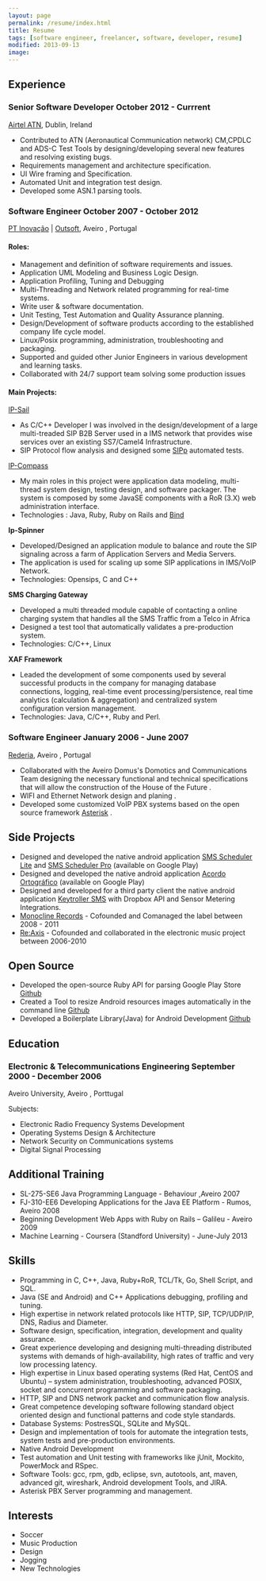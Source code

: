 ```yaml
---
layout: page
permalink: /resume/index.html
title: Resume
tags: [software engineer, freelancer, software, developer, resume]
modified: 2013-09-13
image:
---
```


## Experience

### Senior Software Developer October 2012 - Currrent
[Airtel ATN](http://www.airtel-atn.com), Dublin, Ireland

* Contributed to ATN (Aeronautical Communication network) CM,CPDLC and ADS-C Test Tools by designing/developing several new features and resolving existing bugs.
* Requirements management and architecture specification.
* UI Wire framing and Specification.
* Automated Unit and integration test design.
* Developed some ASN.1 parsing tools.

### Software Engineer October 2007 - October 2012
[PT Inovação](http://www.ptinovacao.pt/) | [Outsoft](http://www.outsoft.pt/), Aveiro , Portugal

#### Roles:

* Management and definition of software requirements and issues.
* Application UML Modeling and Business Logic Design.
* Application Profiling, Tuning and Debugging
* Multi-Threading and Network related programming for real-time systems.
* Write user & software documentation.
* Unit Testing, Test Automation and Quality Assurance planning.
* Design/Development of software products according to the established company life cycle model.
* Linux/Posix programming, administration, troubleshooting and packaging.
* Supported and guided other Junior Engineers in various development and learning tasks.
* Collaborated with 24/7 support team solving some production issues

#### Main Projects:

[IP-Sail](http://www.ptinovacao.com.br/download.do?image=/pdf/IP-Sail.pdf)

* As C/C++ Developer I was involved in the design/development of a large multi-treaded SIP B2B Server used in a IMS network that provides wise services over an existing SS7/Camel4 Infrastructure.
* SIP Protocol flow analysis and designed some [SIPp](http://sipp.sourceforge.net/) automated tests.

[IP-Compass](www.ptinovacao.com.br/download.do?image=/pdf/IP-Compass.pdf)

* My main roles in this project were application data modeling, multi-thread system design, testing design, and software packager. The system is composed by some JavaSE components with a RoR (3.X) web administration interface.
* Technologies : Java, Ruby, Ruby on Rails and [Bind](http://www.isc.org/downloads/bind/)

**Ip-Spinner**

* Developed/Designed an application module to balance and route the SIP signaling across a farm of Application Servers and Media Servers.
* The application is used for scaling up some SIP applications in IMS/VoIP Network.
* Technologies: Opensips, C and C++

**SMS Charging Gateway**

* Developed a multi threaded module capable of contacting a online charging
system  that handles all the SMS Traffic from a Telco in Africa
* Designed a test tool that  automatically validates a pre-production system.
* Technologies: C/C++, Linux

**XAF Framework**

* Leaded the development of some components used by several successful products in the company for managing database connections, logging, real-time event processing/persistence, real time analytics (calculation & aggregation) and centralized system configuration version management.
* Technologies: Java, C/C++, Ruby and Perl.

### Software Engineer January 2006 - June 2007

[Rederia](http://www.rederia.pt/), Aveiro , Portugal

* Collaborated with the Aveiro Domus's Domotics and Communications Team designing the necessary functional and technical specifications that will allow the construction of the House of the Future .
* WIFI and Ethernet Network design and planing .
* Developed some customized VoIP PBX systems based on the open source framework [Asterisk](http://www.asterisk.org/) .

## Side Projects

* Designed and developed the native android application [SMS Scheduler Lite](https://play.google.com/store/apps/details?id=com.bearstouch.smsscheduler) and [SMS Scheduler Pro](https://play.google.com/store/apps/details?id=com.bearstouch.smsschedulerpro) (available on Google Play)
* Designed and developed the native android application [Acordo Ortográfico](https://play.google.com/store/apps/details?id=com.bearstouch.acordoortografico.android) (available on Google Play)
* Designed and developed for a third party client the native android application [Keytroller SMS](https://play.google.com/store/apps/details?id=com.keytroller.smssheduler) with Dropbox API and Sensor Metering Integrations.
* [Monocline Records](http://www.monocline-records.com/) - Cofounded and Comanaged the label between 2008 - 2011
* [Re:Axis](http://www.reaxis.net/) - Cofounded and collaborated in the electronic music project between 2006-2010

## Open Source

* Developed the open-source Ruby API for parsing Google Play Store [Github](https://github.com/bearstouch/android_market_api)
* Created a Tool to resize Android resources images automatically in the command line [Github](https://github.com/bearstouch/android_img_resizer)
* Developed a Boilerplate Library(Java) for Android Development [Github](https://github.com/hvasconcelos/beardroid)


## Education


### Electronic & Telecommunications Engineering September 2000 - December 2006

Aveiro University, Aveiro , Porttugal

Subjects:

* Electronic Radio Frequency Systems Development
* Operating Systems Design & Architecture
* Network Security on Communications systems
* Digital Signal Processing


## Additional Training

* SL-275-SE6 Java Programming Language - Behaviour ,Aveiro 2007
* FJ-310-EE6 Developing Applications for the Java EE Platform - Rumos, Aveiro 2008
* Beginning Development Web Apps with Ruby on Rails – Galileu - Aveiro 2009
* Machine Learning - Coursera (Standford University) - June-July 2013


## Skills

* Programming in C, C++, Java, Ruby+RoR, TCL/Tk, Go, Shell Script, and SQL.
* Java (SE and Android) and C++ Applications debugging, profiling and tuning.
* High expertise in network related protocols like HTTP, SIP, TCP/UDP/IP, DNS, Radius and Diameter.
* Software design, specification, integration, development and quality assurance.
* Great experience developing and designing multi-threading distributed systems with demands of high-availability, high rates of traffic and very low processing latency.
* High expertise in Linux based operating systems (Red Hat, CentOS and Ubuntu) – system administration, troubleshooting, advanced POSIX, socket and concurrent programming and software packaging.
* HTTP, SIP and DNS network packet and communication flow analysis.
* Great competence developing software following standard object oriented design and functional patterns and code style standards.
* Database Systems: PostresSQL, SQLite and MySQL.
* Design and implementation of tools for automate the integration tests, system tests and pre-production environments.
* Native Android Development
* Test automation and Unit testing with frameworks like jUnit, Mockito, PowerMock and RSpec.
* Software Tools: gcc, rpm, gdb, eclipse, svn, autotools, ant, maven, advanced git, wireshark, Android development Tools, and JIRA.
* Asterisk PBX Server programming and management.

## Interests

* Soccer
* Music Production
* Design
* Jogging
* New Technologies
